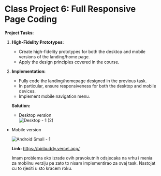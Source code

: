 # Class Project 6: Full Responsive Page Coding

**Project Tasks:**

1. **High-Fidelity Prototypes:**
    - Create high-fidelity prototypes for both the desktop and mobile versions of the landing/home page.  
    - Apply the design principles covered in the course.
    
2. **Implementation:**
    - Fully code the landing/homepage designed in the previous task.  
    - In particular, ensure responsiveness for both the desktop and mobile devices.
    - Implement mobile navigation menu.
    
    **Solution:**
    - Desktop version  
![Desktop - 1 (2)](https://github.com/jerkocurkovic/HCI-2023-24/assets/92371490/d1327370-ba9a-4f00-9f8c-3669dcacf6fd)

  - Mobile version
        
    ![Android Small - 1](https://github.com/jerkocurkovic/HCI-2023-24/assets/92371490/f14c27e1-d101-431f-ae29-46cdad64bbd0)

      **Link:**
    https://binbuddy.vercel.app/

    Imam problema oko izrade ovih pravokutnih odsjecaka na vrhu i menia za mobilnu verziju pa zato to nisam implementirao za ovaj task. Nastojat cu to rjesiti u sto kracem roku.

